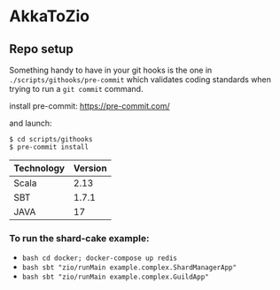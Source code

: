 # AkkaToZio

## Repo setup
Something handy to have in your git hooks is the one in `./scripts/githooks/pre-commit`
which validates coding standards when trying to run a `git commit` command.

install pre-commit: https://pre-commit.com/

and launch:
```shell
$ cd scripts/githooks
$ pre-commit install
```

|Technology   | Version
|-------------|---------- |
|Scala        | 2.13 |
|SBT          | 1.7.1 |
|JAVA         | 17 |


### To run the shard-cake example:
- ```bash cd docker; docker-compose up redis```
- ```bash sbt "zio/runMain example.complex.ShardManagerApp"```
- ```bash sbt "zio/runMain example.complex.GuildApp"```
